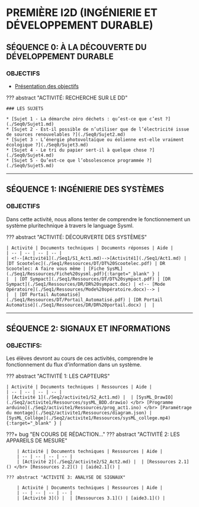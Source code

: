 # PREMIÈRE I2D (INGÉNIERIE ET DÉVELOPPEMENT DURABLE)

## SÉQUENCE 0: À LA DÉCOUVERTE DU DÉVELOPPEMENT DURABLE

### OBJECTIFS
* [Présentation des objectifs](./Seq0/Sujet_presentation.md)

??? abstract "ACTIVITÉ: RECHERCHE SUR LE DD"

    ### LES SUJETS

    * [Sujet 1 - La démarche zéro déchets : qu’est-ce que c’est ?](./Seq0/Sujet1.md)
    * [Sujet 2 - Est-il possible de n’utiliser que de l’électricité issue de sources renouvelables ?](./Seq0/Sujet2.md)
    * [Sujet 3 - L’énergie photovoltaïque ou éolienne est-elle vraiment écologique ?](./Seq0/Sujet3.md)
    * [Sujet 4 - Le tri du papier sert-il à quelque chose ?](./Seq0/Sujet4.md)
    * [Sujet 5 - Qu’est-ce que l’obsolescence programmée ?](./Seq0/Sujet5.md)

---
## SÉQUENCE 1: INGÉNIERIE DES SYSTÈMES

### OBJECTIFS

Dans cette activité, nous allons tenter de comprendre le fonctionnement un système pluritechnique à travers le language Sysml.

??? abstract "ACTIVITÉ: DÉCOURVERTE DES SYSTÈMES"

    | Activité | Documents techniques | Documents réponses | Aide |
    | -- | -- | -- | -- |
    | <!--[Activité1](./Seq1/S1_Act1.md)-->[Activité1](./Seq1/Act1.md) | [DT Scootelec](./Seq1/Ressources/DT/DT%20Scootelec.pdf) | DR Scootelec: A faire vous même | [Fiche SysML](./Seq1/Ressources/Fiche%20sysml.pdf){:target="_blank" } |
    |  | [DT Sympact](./Seq1/Ressources/DT/DT%20sympact.pdf) | [DR Sympact](./Seq1/Ressources/DR/DR%20sympact.doc) | <!-- [Mode Opératoire](./Seq1/Ressources/Mode%20opératoire.docx)--> |
    |  | [DT Portail Automatisé](./Seq1/Ressources/DT/Portail_Automatisé.pdf) | [DR Portail Automatisé](./Seq1/Ressources/DR/DR%20portail.docx) |  |

---
## SÉQUENCE 2: SIGNAUX ET INFORMATIONS

### OBJECTIFS:
Les élèves devront au cours de ces activités, comprendre le fonctionnement du flux d'information dans un système.

??? abstract "ACTIVITÉ 1: LES CAPTEURS"

    | Activité | Documents techniques | Ressources | Aide |
    | -- | -- | -- | -- |
    | [Activité 1](./Seq2/activite1/S2_Act1.md) |  | [SysML_DrawIO](./Seq2/activite1/Ressources/sysML_BDD.drawio) </br> [Programme arduino](./Seq2/activite1/Ressources/prog_act1.ino) </br> [Paramétrage du montage](./Seq2/activite1/Ressources/diagram.json) | [SysML_Collège](./Seq2/activite1/Ressources/sysML_college.mp4){:target="_blank" } |

???+ bug "EN COURS DE RÉDACTION..."
    ??? abstract "ACTIVITÉ 2: LES APPAREILS DE MESURE"

        | Activité | Documents techniques | Ressources | Aide |
        | -- | -- | -- | -- |
        | [Activité 2](./Seq2/activite2/S2_Act2.md) |  | [Ressources 2.1]() </br> [Ressources 2.2]() | [aide2.1]() |

    ??? abstract "ACTIVITÉ 3: ANALYSE DE SIGNAUX"

        | Activité | Documents techniques | Ressources | Aide |
        | -- | -- | -- | -- |
        | [Activité 3]() |  | [Ressources 3.1]() | [aide3.1]() |
